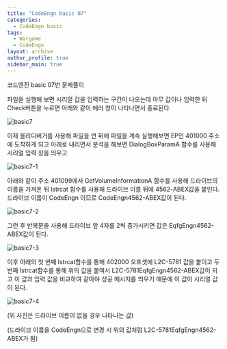 ```yaml
---
title: "CodeEngn basic 07"
categories:
  - CodeEngn basic
tags:
  - Wargame
  - CodeEngn
layout: archive
author_profile: true
sidebar_main: true
---
```


코드엔진 basic 07번 문제풀이

파일을 실행해 보면 시리얼 값을 입력하는 구간이 나오는데 아무 값이나 입력한 뒤 Check버튼을 누르면 아래와 같이 에러 창이 나타나면서 종료된다.

![basic7](https://user-images.githubusercontent.com/91646923/135461025-c017d483-2e62-4031-b10e-85a429e48069.JPG)

이제 올리디버거를 사용해 파일을 연 뒤에 파일을 계속 실행해보면 EP인 401000 주소에 도착하게 되고 아래로 내리면서 분석을 해보면 DialogBoxParamA 함수를 사용해 시리얼 입력 창을 띄우고

![basic7-1](https://user-images.githubusercontent.com/91646923/135461030-d6f4d5ae-a692-4696-99b5-27f4a597b7ca.JPG)

아래와 같이 주소 401099에서 GetVolumeInformationA 함수를 사용해 드라이브의 이름을 가져온 뒤 lstrcat 함수를 사용해 드라이브 이름 뒤에 4562-ABEX값을 붙인다. 드라이브 이름이 CodeEngn 이므로 CodeEngn4562-ABEX값이 된다.

![basic7-2](https://user-images.githubusercontent.com/91646923/135461036-ed7ebcf8-142b-4e31-bb06-88a38bd902eb.JPG)

그런 후 반복문을 사용해 드라이브 앞 4자를 2씩 증가시키면 값은 EqfgEngn4562-ABEX값이 된다.

![basic7-3](https://user-images.githubusercontent.com/91646923/135461043-a5a75a75-b7ac-4439-9353-07ed2df7e9ea.JPG)

이후 아래의 첫 번째 lstrcat함수를 통해 402000 오프셋에 L2C-5781 값을 붙이고 두 번째 lstrcat함수를 통해 위의 값을 붙여서 L2C-5781EqfgEngn4562-ABEX값이 되고 이 값과 입력 값을 비교하여 같아야 성공 메시지를 띄우기 때문에 이 값이 시리얼 값이 된다.

![basic7-4](https://user-images.githubusercontent.com/91646923/135461049-dbf7f2c0-c718-49e8-af08-10d15f746ecb.JPG)

(위 사진은 드라이브 이름이 없을 경우 나타나는 값)

(드라이브 이름을 CodeEngn으로 변경 시 위의 값처럼 L2C-5781EqfgEngn4562-ABEX가 됨)


